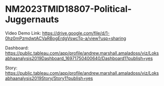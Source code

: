 # NM2023TMID18807-Political-Juggernauts

Video Demo Link: https://drive.google.com/file/d/1-0hz0mPzmdwtACVaRBogErdgVswcTp-a/view?usp=sharing

Dashboard: https://public.tableau.com/app/profile/andrew.marshall.amaladoss/viz/Loksabhaanalysis2019Dashboard_16971750400640/Dashboard1?publish=yes

Story: https://public.tableau.com/app/profile/andrew.marshall.amaladoss/viz/Loksabhaanalysis2019Story/Story1?publish=yes
